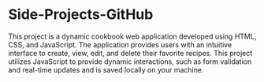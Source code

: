 # Side-Projects-GitHub
This project is a dynamic cookbook web application developed using HTML, CSS, and JavaScript. The application provides users with an intuitive interface to create, view, edit, and delete their favorite recipes.
This project utilizes JavaScript to provide dynamic interactions, such as form validation and real-time updates and is saved locally on your machine.

